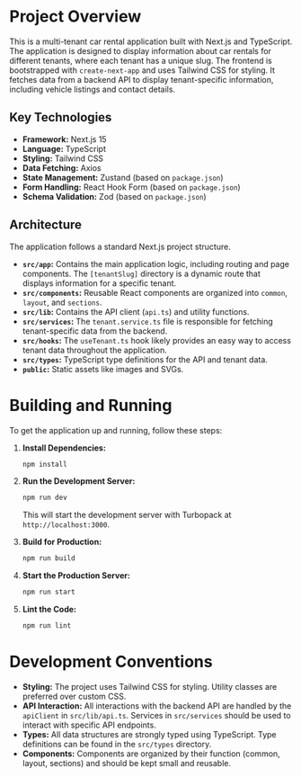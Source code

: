 
# Project Overview

This is a multi-tenant car rental application built with Next.js and TypeScript. The application is designed to display information about car rentals for different tenants, where each tenant has a unique slug. The frontend is bootstrapped with `create-next-app` and uses Tailwind CSS for styling. It fetches data from a backend API to display tenant-specific information, including vehicle listings and contact details.

## Key Technologies

*   **Framework:** Next.js 15
*   **Language:** TypeScript
*   **Styling:** Tailwind CSS
*   **Data Fetching:** Axios
*   **State Management:** Zustand (based on `package.json`)
*   **Form Handling:** React Hook Form (based on `package.json`)
*   **Schema Validation:** Zod (based on `package.json`)

## Architecture

The application follows a standard Next.js project structure.

*   **`src/app`:** Contains the main application logic, including routing and page components. The `[tenantSlug]` directory is a dynamic route that displays information for a specific tenant.
*   **`src/components`:** Reusable React components are organized into `common`, `layout`, and `sections`.
*   **`src/lib`:** Contains the API client (`api.ts`) and utility functions.
*   **`src/services`:** The `tenant.service.ts` file is responsible for fetching tenant-specific data from the backend.
*   **`src/hooks`:** The `useTenant.ts` hook likely provides an easy way to access tenant data throughout the application.
*   **`src/types`:** TypeScript type definitions for the API and tenant data.
*   **`public`:** Static assets like images and SVGs.

# Building and Running

To get the application up and running, follow these steps:

1.  **Install Dependencies:**
    ```bash
    npm install
    ```

2.  **Run the Development Server:**
    ```bash
    npm run dev
    ```
    This will start the development server with Turbopack at `http://localhost:3000`.

3.  **Build for Production:**
    ```bash
    npm run build
    ```

4.  **Start the Production Server:**
    ```bash
    npm run start
    ```

5.  **Lint the Code:**
    ```bash
    npm run lint
    ```

# Development Conventions

*   **Styling:** The project uses Tailwind CSS for styling. Utility classes are preferred over custom CSS.
*   **API Interaction:** All interactions with the backend API are handled by the `apiClient` in `src/lib/api.ts`. Services in `src/services` should be used to interact with specific API endpoints.
*   **Types:** All data structures are strongly typed using TypeScript. Type definitions can be found in the `src/types` directory.
*   **Components:** Components are organized by their function (common, layout, sections) and should be kept small and reusable.
